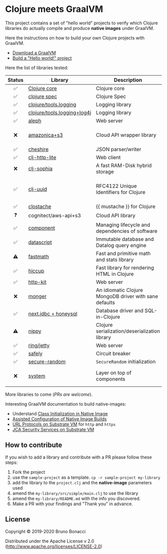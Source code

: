 # Clojure meets GraalVM

This project contains a set of "hello world" projects to verify which
Clojure libraries do actually compile and produce **native images**
under GraalVM.

Here the instructions on how to build your own Clojure projects with GraalVM.

  - [Download a GraalVM](https://github.com/graalvm/graalvm-ce-builds/releases)
  - [Build a "Hello world!" project](./doc/clojure-graalvm-native-binary.md)


Here the list of libraries tested:

| Status             | Library                                              | Description                                            | Remarks                        |
|:------------------:|------------------------------------------------------|--------------------------------------------------------|--------------------------------|
| :white_check_mark: | [Clojure core](./clojure)                            | Clojure core                                           |                                |
| :white_check_mark: | [clojure spec](./spec)                               | Clojure Spec                                           |                                |
| :white_check_mark: | [clojure/tools.logging](./tools-logging)             | Logging library                                        |                                |
| :white_check_mark: | [clojure/tools.logging+log4j](./tools-logging-log4j) | Logging library                                        |                                |
| :white_check_mark: | [aleph](./aleph)                                     | Web server                                             |                                |
| :x:                | [amazonica+s3](./amazonica-s3)                       | Cloud API wrapper library                              | *Buildtime and Runtime error*  |
| :white_check_mark: | [cheshire](./cheshire)                               | JSON parser/writer                                     |                                |
| :white_check_mark: | [clj-http-lite](./clj-http-lite)                     | Web client                                             |                                |
| :x:                | [clj-sophia](./clj-sophia)                           | A fast RAM-Disk hybrid storage                         | *Runtime error/JNA*            |
| :white_check_mark: | [clj-uuid](./clj-uuid)                               | RFC4122 Unique Identifiers for Clojure                 | No objects in namespaced uuids |
| :white_check_mark: | [clostache](./clostache)                             | {{ mustache }} for Clojure                             |                                |
| :question:         | cognitect/aws-api+s3                                 | Cloud API library                                      |                                |
| :white_check_mark: | [component](./component)                             | Managing lifecycle and dependencies of software        |                                |
| :white_check_mark: | [datascript](./datascript)                           | Immutable database and Datalog query engine            |                                |
| :warning:          | [fastmath](./fastmath)                               | Fast and primitive math and stats library              | *See README*                   |
| :white_check_mark: | [hiccup](./hiccup)                                   | Fast library for rendering HTML in Clojure             |                                |
| :white_check_mark: | [http-kit](./http-kit)                               | Web server                                             | *Web client :x:*               |
| :x:                | [monger](./monger)                                   | An idiomatic Clojure MongoDB driver with sane defaults |                                |
| :white_check_mark: | [next.jdbc + honeysql](./next-jdbc)                  | Database driver and SQL-in-Clojure                     |                                |
| :warning:          | [nippy](./nippy)                                     | Clojure serialization/deserialization library          | *Can't serialize exceptions*   |
| :white_check_mark: | [ring/jetty](./ring-jetty)                           | Web server                                             |                                |
| :white_check_mark: | [safely](./safely)                                   | Circuit breaker                                        |                                |
| :white_check_mark: | [secure-random](./secure-random)                     | `SecureRandom` initialization                          |                                |
| :x:                | [system](./system)                                   | Layer on top of components                             | *Buildtime error, see Readme*  |


More libraries to come (*PRs are welcome*).

Interesting GraalVM documentation to build native-images:

  - Understand [Class Initialization in Native Image](https://github.com/oracle/graal/blob/master/substratevm/CLASS-INITIALIZATION.md)
  - [Assisted Configuration of Native Image Builds](https://github.com/oracle/graal/blob/master/substratevm/CONFIGURE.md)
  - [URL Protocols on Substrate VM](https://github.com/oracle/graal/blob/master/substratevm/URL-PROTOCOLS.md) for `http` and `https`
  - [JCA Security Services on Substrate VM](https://github.com/oracle/graal/blob/master/substratevm/JCA-SECURITY-SERVICES.md)


## How to contribute

If you wish to add a library and contribute with a PR please follow these steps:

  1. Fork the project
  2. use the `sample-project` as a template. `cp -r sample-project my-library`
  3. add the library to the `project.clj` and the **native-image** parameters used
  4. amend the `my-library/src/simple/main.clj` to use the library
  5. amend the `my-library/README.md` with the info you discovered.
  6. Make a PR with your findings and "Thank you" in advance.

## License

Copyright © 2019-2020 Bruno Bonacci

Distributed under the Apache License v 2.0 (http://www.apache.org/licenses/LICENSE-2.0)
